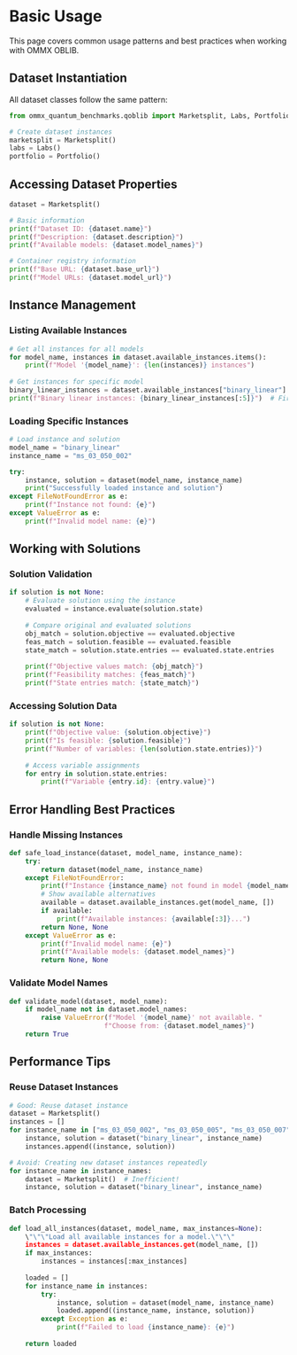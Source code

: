 # Basic Usage

This page covers common usage patterns and best practices when working with OMMX OBLIB.

## Dataset Instantiation

All dataset classes follow the same pattern:

```python
from ommx_quantum_benchmarks.qoblib import Marketsplit, Labs, Portfolio

# Create dataset instances
marketsplit = Marketsplit()
labs = Labs()  
portfolio = Portfolio()
```

## Accessing Dataset Properties

```python
dataset = Marketsplit()

# Basic information
print(f"Dataset ID: {dataset.name}")
print(f"Description: {dataset.description}")
print(f"Available models: {dataset.model_names}")

# Container registry information
print(f"Base URL: {dataset.base_url}")
print(f"Model URLs: {dataset.model_url}")
```

## Instance Management

### Listing Available Instances

```python
# Get all instances for all models
for model_name, instances in dataset.available_instances.items():
    print(f"Model '{model_name}': {len(instances)} instances")
    
# Get instances for specific model
binary_linear_instances = dataset.available_instances["binary_linear"]
print(f"Binary linear instances: {binary_linear_instances[:5]}")  # First 5
```

### Loading Specific Instances

```python
# Load instance and solution
model_name = "binary_linear"
instance_name = "ms_03_050_002"

try:
    instance, solution = dataset(model_name, instance_name)
    print("Successfully loaded instance and solution")
except FileNotFoundError as e:
    print(f"Instance not found: {e}")
except ValueError as e:
    print(f"Invalid model name: {e}")
```

## Working with Solutions

### Solution Validation

```python
if solution is not None:
    # Evaluate solution using the instance
    evaluated = instance.evaluate(solution.state)
    
    # Compare original and evaluated solutions
    obj_match = solution.objective == evaluated.objective
    feas_match = solution.feasible == evaluated.feasible
    state_match = solution.state.entries == evaluated.state.entries
    
    print(f"Objective values match: {obj_match}")
    print(f"Feasibility matches: {feas_match}")
    print(f"State entries match: {state_match}")
```

### Accessing Solution Data

```python
if solution is not None:
    print(f"Objective value: {solution.objective}")
    print(f"Is feasible: {solution.feasible}")
    print(f"Number of variables: {len(solution.state.entries)}")
    
    # Access variable assignments
    for entry in solution.state.entries:
        print(f"Variable {entry.id}: {entry.value}")
```

## Error Handling Best Practices

### Handle Missing Instances

```python
def safe_load_instance(dataset, model_name, instance_name):
    try:
        return dataset(model_name, instance_name)
    except FileNotFoundError:
        print(f"Instance {instance_name} not found in model {model_name}")
        # Show available alternatives
        available = dataset.available_instances.get(model_name, [])
        if available:
            print(f"Available instances: {available[:3]}...")
        return None, None
    except ValueError as e:
        print(f"Invalid model name: {e}")
        print(f"Available models: {dataset.model_names}")
        return None, None
```

### Validate Model Names

```python
def validate_model(dataset, model_name):
    if model_name not in dataset.model_names:
        raise ValueError(f"Model '{model_name}' not available. "
                        f"Choose from: {dataset.model_names}")
    return True
```

## Performance Tips

### Reuse Dataset Instances

```python
# Good: Reuse dataset instance
dataset = Marketsplit()
instances = []
for instance_name in ["ms_03_050_002", "ms_03_050_005", "ms_03_050_007"]:
    instance, solution = dataset("binary_linear", instance_name)
    instances.append((instance, solution))

# Avoid: Creating new dataset instances repeatedly
for instance_name in instance_names:
    dataset = Marketsplit()  # Inefficient!
    instance, solution = dataset("binary_linear", instance_name)
```

### Batch Processing

```python
def load_all_instances(dataset, model_name, max_instances=None):
    \"\"\"Load all available instances for a model.\"\"\"
    instances = dataset.available_instances.get(model_name, [])
    if max_instances:
        instances = instances[:max_instances]
    
    loaded = []
    for instance_name in instances:
        try:
            instance, solution = dataset(model_name, instance_name)
            loaded.append((instance_name, instance, solution))
        except Exception as e:
            print(f"Failed to load {instance_name}: {e}")
    
    return loaded
```